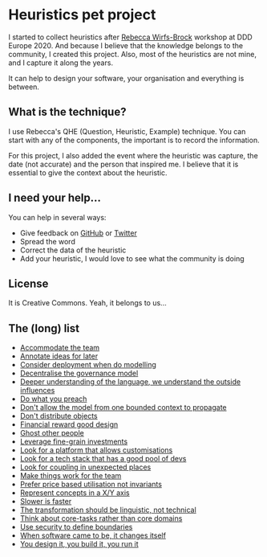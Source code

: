 # Heuristics pet project

I started to collect heuristics after [Rebecca Wirfs-Brock](https://twitter.com/rebeccawb) workshop at DDD Europe 2020. And because I believe that the knowledge belongs to the community, I created this project. Also, most of the heuristics are not mine, and I capture it along the years. 

It can help to design your software, your organisation and everything is between.

## What is the technique?

I use Rebecca's QHE (Question, Heuristic, Example) technique. You can start with any of the components, the important is to record the information.

For this project, I also added the event where the heuristic was capture, the date (not accurate) and the person that inspired me. I believe that it is essential to give the context about the heuristic.

## I need your help...

You can help in several ways:
- Give feedback on [GitHub](https://github.com/joaoasrosa/heuristics/issues) or [Twitter](https://twitter.com/joaoasrosa)
- Spread the word
- Correct the data of the heuristic
- Add your heuristic, I would love to see what the community is doing

## License

It is Creative Commons. Yeah, it belongs to us...

## The (long) list

- [Accommodate the team](heuristics/accommodate-the-team.md)
- [Annotate ideas for later](heuristics/annotate-ideas-for-later.md)
- [Consider deployment when do modelling](heuristics/consider-deployment-when-do-modelling.md)
- [Decentralise the governance model](heuristics/decentralise-the-governance-model.md)
- [Deeper understanding of the language, we understand the outside influences](heuristics/deeper-understanding-of-the-language-we-understand-the-outside-influences.md)
- [Do what you preach](heuristics/do-what-you-preah.md)
- [Don't allow the model from one bounded context to propagate](heuristics/dont-allow-the-model-from-one-bounded-context-propagate.md)
- [Don't distribute objects](heuristics/dont-distribute-objects.md)
- [Financial reward good design](heuristics/financial-reward-good-design.md)
- [Ghost other people](heuristics/ghost-other-people.md)
- [Leverage fine-grain investments](heuristics/leverage-fine-grain-investments.md)
- [Look for a platform that allows customisations](heuristics/look-for-a-platform-that-allows-customisations.md)
- [Look for a tech stack that has a good pool of devs](heuristics/look-for-a-tech-stack-that-has-a-good-pool-of-devs.md)
- [Look for coupling in unexpected places](heuristics/look-for-coupling-in-unexpected-places.md)
- [Make things work for the team](heuristics/make-things-work-for-the-team.md)
- [Prefer price based utilisation not invariants](heuristics/prefer-price-based-utilisation-not-invariants.md)
- [Represent concepts in a X/Y axis](heuristics/represent-concepts-in-a-x-y-axis.md)
- [Slower is faster](heuristics/slower-is-faster.md)
- [The transformation should be linguistic, not technical](heuristics/the-transformation-should-be-linguistic.md)
- [Think about core-tasks rather than core domains](heuristics/think-about-core-tasks-rather-core-domains.md)
- [Use security to define boundaries](heuristics/use-security-to-define-boundaries.md)
- [When software came to be, it changes itself](heuristics/when-software-came-to-be-it-changes-itself.md)
- [You design it, you build it, you run it](heuristics/you-design-it-you-build-it-you-run-it.md)
